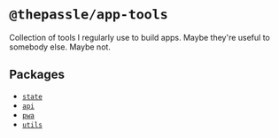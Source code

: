 # `@thepassle/app-tools`

Collection of tools I regularly use to build apps. Maybe they're useful to somebody else. Maybe not.

## Packages

- [`state`](/state/README.md)
- [`api`](/api/README.md)
- [`pwa`](/pwa/README.md)
- [`utils`](/utils/README.md)